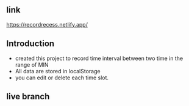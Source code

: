 ## link
https://recordrecess.netlify.app/

## Introduction

* created this project to record time interval between two time in the range of MIN
* All data are stored in localStorage
* you can edit or delete each time slot.

## live branch